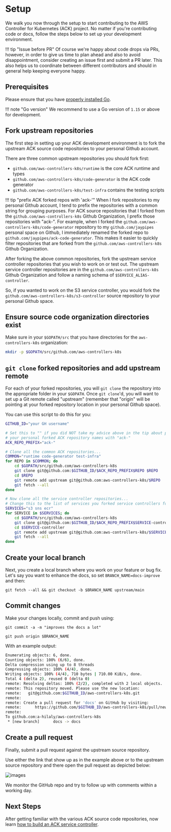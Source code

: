 # Setup 

We walk you now through the setup to start contributing to the AWS Controller
for Kubernetes (ACK) project. No matter if you're contributing code or docs,
follow the steps below to set up your development environment.

!!! tip "Issue before PR"
    Of course we're happy about code drops via PRs, however, in order to give
    us time to plan ahead and also to avoid disappointment, consider creating
    an issue first and submit a PR later. This also helps us to coordinate
    between different contributors and should in general help keeping everyone
    happy.

## Prerequisites

Please ensure that you have [properly installed Go][install-go].

[install-go]: https://golang.org/doc/install

!!! note "Go version"
    We recommend to use a Go version of `1.15` or above for development.

## Fork upstream repositories

The first step in setting up your ACK development environment is to fork the
upstream ACK source code repositories to your personal Github account.

There are three common upstream repositories you should fork first:

* `github.com/aws-controllers-k8s/runtime` is the core ACK runtime and types
* `github.com/aws-controllers-k8s/code-generator` is the ACK code generator
* `github.com/aws-controllers-k8s/test-infra` contains the testing scripts

!!! tip "prefix ACK forked repos with 'ack-'"
    When I fork repositories to my personal Github account, I tend to prefix
    the repositories with a common string for grouping purposes. For ACK source
    repositories that I forked from the `github.com/aws-controllers-k8s` Github
    Organization, I prefix those repositories with "ack-". For example, when I
    forked the `github.com/aws-controllers-k8s/code-generator` repository to my
    `github.com/jaypipes` personal space on Github, I immediately renamed the
    forked repo to `github.com/jaypipes/ack-code-generator`. This makes it easier
    to quickly filter repositories that are forked from the
    `github.com/aws-controllers-k8s` Github Organization.

After forking the above common repositories, fork the upstream service
controller repositories that you wish to work on or test out. The upstream
service controller repositories are in the `github.com/aws-controllers-k8s`
Github Organization and follow a naming schema of `$SERVICE_ALIAS-controller`.

So, if you wanted to work on the S3 service controller, you would fork the
`github.com/aws-controllers-k8s/s3-controller` source repository to your
personal Github space.

## Ensure source code organization directories exist

Make sure in your `$GOPATH/src` that you have directories for the
`aws-controllers-k8s` organization:

```bash
mkdir -p $GOPATH/src/github.com/aws-controllers-k8s
```

## `git clone` forked repositories and add upstream remote

For each of your forked repositories, you will `git clone` the repository into
the appropriate folder in your `$GOPATH`. Once `git clone`'d, you will want to
set up a Git remote called "upstream" (remember that "origin" will be pointing
at your forked repository location in your personal Github space).

You can use this script to do this for you:

```bash
GITHUB_ID="your GH username"

# Set this to "" if you did NOT take my advice above in the tip about prefixing
# your personal forked ACK repository names with "ack-"
ACK_REPO_PREFIX="ack-"

# Clone all the common ACK repositories...
COMMON="runtime code-generator test-infra"
for REPO in $COMMON; do
    cd $GOPATH/src/github.com/aws-controllers-k8s
    git clone git@github.com:$GITHUB_ID/$ACK_REPO_PREFIX$REPO $REPO
    cd $REPO
    git remote add upstream git@github.com:aws-controllers-k8s/$REPO
    git fetch --all
done

# Now clone all the service controller repositories...
# Change this to the list of services you forked service controllers for...
SERVICES="s3 sns ecr"
for SERVICE in $SERVICES; do
    cd $GOPATH/src/github.com/aws-controllers-k8s
    git clone git@github.com:$GITHUB_ID/$ACK_REPO_PREFIX$SERVICE-controller $SERVICE-controller
    cd $SERVICE-controller
    git remote add upstream git@github.com:aws-controllers-k8s/$SERVICE-controller
    git fetch --all
done
```

## Create your local branch

Next, you create a local branch where you work on your feature or bug fix.
Let's say you want to enhance the docs, so set `BRANCH_NAME=docs-improve` and
then:

```
git fetch --all && git checkout -b $BRANCH_NAME upstream/main
```

## Commit changes

Make your changes locally, commit and push using:

```
git commit -a -m "improves the docs a lot"

git push origin $BRANCH_NAME
```

With an example output:

```bash
Enumerating objects: 6, done.
Counting objects: 100% (6/6), done.
Delta compression using up to 8 threads
Compressing objects: 100% (4/4), done.
Writing objects: 100% (4/4), 710 bytes | 710.00 KiB/s, done.
Total 4 (delta 2), reused 0 (delta 0)
remote: Resolving deltas: 100% (2/2), completed with 2 local objects.
remote: This repository moved. Please use the new location:
remote:   git@github.com:$GITHUB_ID/aws-controllers-k8s.git
remote: 
remote: Create a pull request for 'docs' on GitHub by visiting:
remote:      https://github.com/$GITHUB_ID/aws-controllers-k8s/pull/new/docs
remote: 
To github.com:a-hilaly/aws-controllers-k8s
 * [new branch]      docs -> docs
```

## Create a pull request

Finally, submit a pull request against the upstream source repository.

Use either the link that show up as in the example above or to the upstream 
source repository and there open the pull request as depicted below:

![images](../images/github-pr.png)

We monitor the GitHub repo and try to follow up with comments within a working
day.

## Next Steps

After getting familiar with the various ACK source code repositories, now learn
[how to build an ACK service controller](../building-controller).
